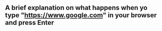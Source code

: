 ## A brief explanation on what happens when yo type "https://www.google.com" in your browser and press Enter
